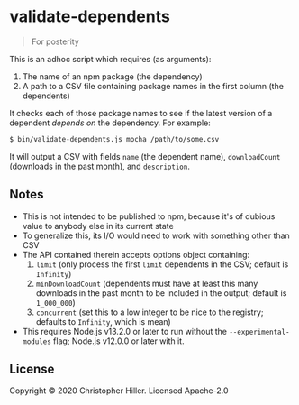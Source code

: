 # validate-dependents

> For posterity

This is an adhoc script which requires (as arguments):

1. The name of an npm package (the dependency)
2. A path to a CSV file containing package names in the first column (the dependents)

It checks each of those package names to see if the latest version of a dependent _depends on_ the dependency.  For example:

```bash
$ bin/validate-dependents.js mocha /path/to/some.csv
```

It will output a CSV with fields `name` (the dependent name), `downloadCount` (downloads in the past month), and `description`.

## Notes

- This is not intended to be published to npm, because it's of dubious value to anybody else in its current state
- To generalize this, its I/O would need to work with something other than CSV
- The API contained therein accepts options object containing:
  1. `limit` (only process the first `limit` dependents in the CSV; default is `Infinity`)
  2. `minDownloadCount` (dependents must have at least this many downloads in the past month to be included in the output; default is `1_000_000`)
  3. `concurrent` (set this to a low integer to be nice to the registry; defaults to `Infinity`, which is mean)
- This requires Node.js v13.2.0 or later to run without the `--experimental-modules` flag; Node.js v12.0.0 or later with it.

## License

Copyright © 2020 Christopher Hiller.  Licensed Apache-2.0

